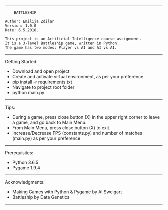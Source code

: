 **********************************************************************
		BATTLESHIP
		
	Author: Emilija Zdilar
	Version: 1.0.0
	Date: 6.5.2018.

	This project is an Artificial Intelligence course assignment. 
	It is a 3-level Battleship game, written in Python. 
	The game has two modes: Player vs AI and AI vs AI.
	 		
**********************************************************************

Getting Started:

- Download and open project
- Create and activate virtual environment, as per your preference.
- pip install -r requirements.txt
- Navigate to project root folder
- python main.py
**********************************************************************

Tips:
- During a game, press close button (X) in the upper right corner to
  leave a game, and go back to Main Menu.
- From Main Menu, press close button (X)  to exit.
- Increase/Decrease FPS (constants.py) and number of matches (main.py)
  as per your preference

**********************************************************************

Prerequisites:
- Python 3.6.5
- Pygame 1.9.4

**********************************************************************

Acknowledgments:
- Making Games with Python & Pygame
	by Al Sweigart
- Battleship
	by Data Genetics

**********************************************************************